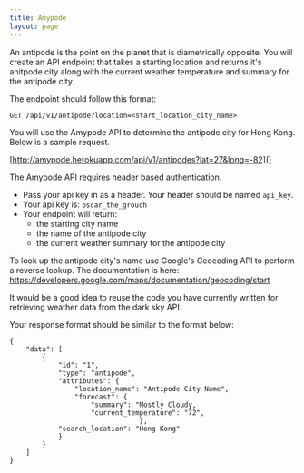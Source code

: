 ```yaml
---
title: Amypode
layout: page
---
```


An antipode is the point on the planet that is diametrically opposite. You will create an API endpoint that takes a starting location and returns it's anitpode city along with the current weather temperature and summary for the antipode city.

The endpoint should follow this format:

```
GET /api/v1/antipode?location=<start_location_city_name>
```

You will use the Amypode API to determine the antipode city for Hong Kong.
Below is a sample request.

[http://amypode.herokuapp.com/api/v1/antipodes?lat=27&long=-82]()

The Amypode API requires header based authentication.

- Pass your api key in as a header. Your header should be named `api_key`.
- Your api key is: `oscar_the_grouch`
- Your endpoint will return:
    - the starting city name
    - the name of the antipode city
    - the current weather summary for the antipode city

To look up the antipode city's name use Google's Geocoding API to perform a reverse lookup. The documentation is here: https://developers.google.com/maps/documentation/geocoding/start

It would be a good idea to reuse the code you have currently written for retrieving weather data from the dark sky API.

Your response format should be similar to the format below:

```
{
    "data": [
        {
            "id": "1",
            "type": "antipode",
            "attributes": {
                "location_name": "Antipode City Name",
                "forecast": {
                    "summary": "Mostly Cloudy,
                    "current_temperature": "72",
                                },
            "search_location": "Hong Kong"
            }
        }
    ]
}
```
